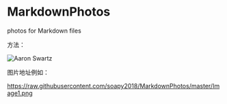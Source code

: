 # MarkdownPhotos
photos for Markdown files

方法：

![Aaron Swartz](图片地址)

图片地址例如：

https://raw.githubusercontent.com/soapy2018/MarkdownPhotos/master/Image1.png

